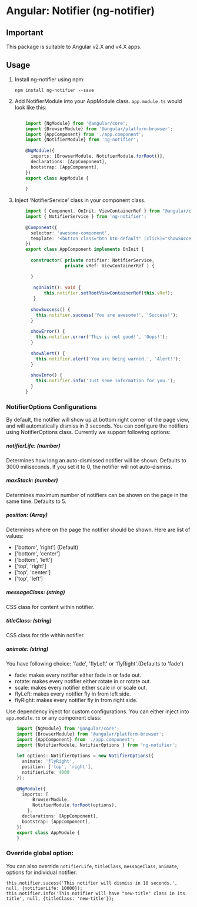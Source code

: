Angular: Notifier (ng-notifier)
===================

## Important
This package is suitable to Angular v2.X and v4.X apps.

## Usage

1. Install ng-notifier using npm:

    ``` npm install ng-notifier --save ```

2. Add NotifierModule into your AppModule class. `app.module.ts` would look like this:

    ```typescript
    
        import {NgModule} from '@angular/core';
        import {BrowserModule} from '@angular/platform-browser';
        import {AppComponent} from './app.component';
        import {NotifierModule} from 'ng-notifier';
        
        @NgModule({
          imports: [BrowserModule, NotifierModule.forRoot()],
          declarations: [AppComponent],
          bootstrap: [AppComponent],
        })
        export class AppModule {
        
        }
    ```

4. Inject 'NotifierService' class in your component class.

    ```typescript
        import { Component, OnInit, ViewContainerRef } from "@angular/core";
        import { NotifierService } from 'ng-notifier';
        
        @Component({
          selector: 'awesome-component',
          template: '<button class="btn btn-default" (click)="showSuccess()">Notifier Tester</button>'
        })
        export class AppComponent implements OnInit {
        
          constructor( private notifier: NotifierService, 
                       private vRef: ViewContainerRef ) {
            
          }
       
           ngOnInit(): void {
               this.notifier.setRootViewContainerRef(this.vRef);
           }
            
          showSuccess() {
            this.notifier.success('You are awesome!', 'Success!');
          }
        
          showError() {
            this.notifier.error('This is not good!', 'Oops!');
          }
        
          showAlert() {
            this.notifier.alert('You are being warned.', 'Alert!');
          }
        
          showInfo() {
            this.notifier.info('Just some information for you.');
          }
        }
    ```

### NotifierOptions Configurations

By default, the notifier will show up at bottom right corner of the page view, and will automatically dismiss in 3 seconds. 
You can configure the notifiers using NotifierOptions class. Currently we support following options:

##### notifierLife: (number)
Determines how long an auto-dismissed notifier will be shown. Defaults to 3000 miliseconds. If you set it to 0, the notifier will not auto-dismiss.

##### maxStack: (number)
Determines maximum number of notifiers can be shown on the page in the same time. Defaults to 5.

##### position: (Array)
Determines where on the page the notifier should be shown. Here are list of values: 
* ['bottom', 'right'] (Default)
* ['bottom', 'center']
* ['bottom', 'left']
* ['top', 'right']
* ['top', 'center']
* ['top', 'left']

##### messageClass: (string)
CSS class for content within notifier.

##### titleClass: (string)
CSS class for title within notifier.

##### animate: (string)
You have following choice: 'fade', 'flyLeft' or 'flyRight'.(Defaults to 'fade')
* fade: makes every notifier either fade in or fade out.
* rotate: makes every notifier either rotate in or rotate out.
* scale: makes every notifier either scale in or scale out.
* flyLeft: makes every notifier fly in from left side. 
* flyRight: makes every notifier fly in from right side.

Use dependency inject for custom configurations. You can either inject into `app.module.ts` or any component class:
   
   ```typescript
       import {NgModule} from '@angular/core';
       import {BrowserModule} from '@angular/platform-browser';
       import {AppComponent} from './app.component';
       import {NotifierModule, NotifierOptions } from 'ng-notifier';
       
       let options: NotifierOptions = new NotifierOptions({
         animate: 'flyRight',
         position: ['top', 'right'],
         notifierLife: 4000
       });
           
       @NgModule({
         imports: [
             BrowserModule, 
             NotifierModule.forRoot(options),
           ],
         declarations: [AppComponent],
         bootstrap: [AppComponent],
       })
       export class AppModule {
       } 
   ```   
    
### <a name='override'></a>Override global option:
 
 You can also override `notifierLife`, `titleClass`, `messageClass`, `animate`, options for individual notifier:
    
    this.notifier.sucess('This notifier will dismiss in 10 seconds.', null, {notifierLife: 10000});
    this.notifier.info('This notifier will have "new-title" class in its title', null, {titleClass: 'new-title'});